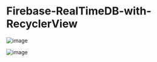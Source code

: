 # Firebase-RealTimeDB-with-RecyclerView

![image](https://user-images.githubusercontent.com/76084623/123299420-78778500-d554-11eb-80d4-3c5658f4cc96.png)


![image](https://user-images.githubusercontent.com/76084623/123299504-904f0900-d554-11eb-8d9d-3c1dc6fbaf10.png)
